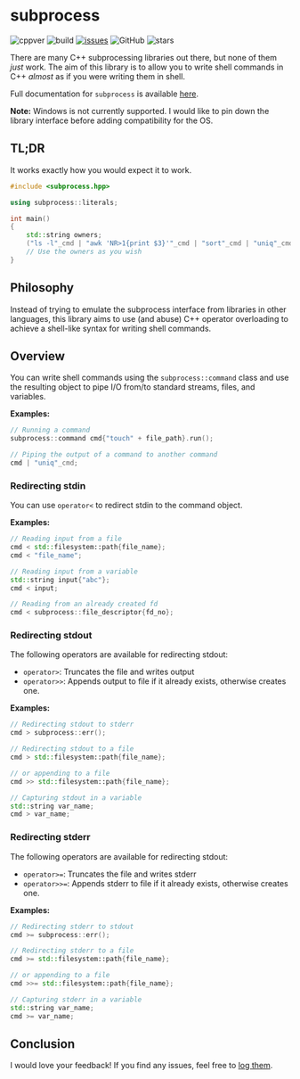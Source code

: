 # subprocess

![cppver](https://img.shields.io/badge/C%2B%2B-17-blue)
![build](https://github.com/rajatjain1997/subprocess/actions/workflows/cmake.yml/badge.svg?branch=master)
[![issues](https://img.shields.io/github/issues/rajatjain1997/subprocess)](https://github.com/rajatjain1997/subprocess/issues)
![GitHub](https://img.shields.io/github/license/rajatjain1997/subprocess)
![stars](https://img.shields.io/github/stars/rajatjain1997/subprocess?style=social)

There are many C++ subprocessing libraries out there, but none of them *just* work. The aim of this library is to allow you to write shell commands in C++ *almost* as if you were writing them in shell.

Full documentation for `subprocess` is available [here](https://subprocess.thecodepad.com).

**Note:** Windows is not currently supported. I would like to pin down the library interface before adding compatibility for the OS.
## TL;DR

It works exactly how you would expect it to work.

```cpp
#include <subprocess.hpp>

using subprocess::literals;

int main()
{
    std::string owners;
    ("ls -l"_cmd | "awk 'NR>1{print $3}'"_cmd | "sort"_cmd | "uniq"_cmd > owners).run();
    // Use the owners as you wish
}
```

## Philosophy

Instead of trying to emulate the subprocess interface from libraries in other languages, this library aims to use (and abuse) C++ operator overloading to achieve a shell-like syntax for writing shell commands.

## Overview

You can write shell commands using the `subprocess::command` class and use the resulting object to pipe I/O from/to standard streams, files, and variables.

**Examples:**

```cpp
// Running a command
subprocess::command cmd{"touch" + file_path}.run();

// Piping the output of a command to another command
cmd | "uniq"_cmd;
```

### Redirecting stdin

You can use `operator<` to redirect stdin to the command object.

**Examples:**

```cpp
// Reading input from a file
cmd < std::filesystem::path{file_name};
cmd < "file_name";

// Reading input from a variable
std::string input{"abc"};
cmd < input;

// Reading from an already created fd
cmd < subprocess::file_descriptor{fd_no};
```

### Redirecting stdout

The following operators are available for redirecting stdout:

 - `operator>`: Truncates the file and writes output
 - `operator>>`: Appends output to file if it already exists, otherwise creates one.

**Examples:**

```cpp
// Redirecting stdout to stderr
cmd > subprocess::err();

// Redirecting stdout to a file
cmd > std::filesystem::path{file_name};

// or appending to a file
cmd >> std::filesystem::path{file_name};

// Capturing stdout in a variable
std::string var_name;
cmd > var_name;
```

### Redirecting stderr

The following operators are available for redirecting stdout:

 - `operator>=`: Truncates the file and writes stderr
 - `operator>>=`: Appends stderr to file if it already exists, otherwise creates one.

**Examples:**

```cpp
// Redirecting stderr to stdout
cmd >= subprocess::err();

// Redirecting stderr to a file
cmd >= std::filesystem::path{file_name};

// or appending to a file
cmd >>= std::filesystem::path{file_name};

// Capturing stderr in a variable
std::string var_name;
cmd >= var_name;
```

## Conclusion

I would love your feedback!
If you find any issues, feel free to [log them](https://github.com/rajatjain1997/subprocess/issues).
